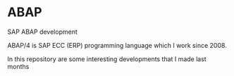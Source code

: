 # ABAP
SAP ABAP development

ABAP/4 is SAP ECC (ERP) programming language which I work since 2008.

In this repository are some interesting developments that I made last months
